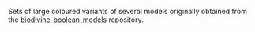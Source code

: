 Sets of large coloured variants of several models originally obtained from the [biodivine-boolean-models](https://github.com/sybila/biodivine-boolean-models) repository. 